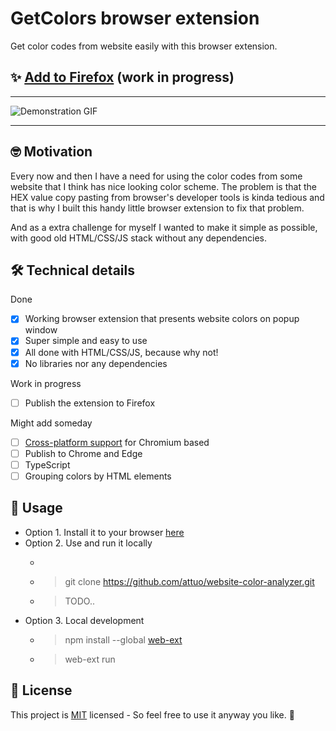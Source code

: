# GetColors browser extension

Get color codes from website easily with this browser extension.

## ✨ [Add to Firefox]() (work in progress) 

---

![Demonstration GIF](demo2.gif)

---
  
## 🤓 Motivation

Every now and then I have a need for using the color codes from some website that I think has nice looking color scheme. The problem is that the HEX value copy pasting from browser's developer tools is kinda tedious and that is why I built this handy little browser extension to fix that problem.

And as a extra challenge for myself I wanted to make it simple as possible, with good old HTML/CSS/JS stack without any dependencies.

## 🛠️ Technical details

Done
- [X] Working browser extension that presents website colors on popup window
- [X] Super simple and easy to use
- [X] All done with HTML/CSS/JS, because why not!
- [X] No libraries nor any dependencies

Work in progress
- [ ] Publish the extension to Firefox

Might add someday
- [ ] [Cross-platform support](https://github.com/mozilla/webextension-polyfill) for Chromium based
- [ ] Publish to Chrome and Edge
- [ ] TypeScript
- [ ] Grouping colors by HTML elements

## 🚀 Usage

* Option 1. Install it to your browser [here]()
* Option 2. Use and run it locally
  * > 
   * > git clone https://github.com/attuo/website-color-analyzer.git
   * > TODO..
* Option 3. Local development
     * > npm install --global [web-ext](https://github.com/mozilla/web-ext)
     * > web-ext run    

## 📝 License
This project is [MIT](https://choosealicense.com/licenses/mit/) licensed - So feel free to use it anyway you like. 🙂
